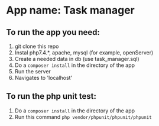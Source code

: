 # App name: Task manager

## To run the app you need:
1. git clone this repo
2. Instal php7.4.*, apache, mysql (for example, openServer)
3. Create a needed data in db (use task_manager.sql)
4. Do a ``composer install`` in the directory of the app
5. Run the server
6. Navigates to 'localhost'

## To run the php unit test:
1. Do a ``composer install`` in the directory of the app
2. Run this command ``php vendor/phpunit/phpunit/phpunit``
